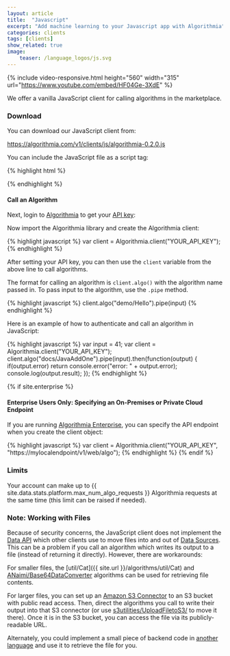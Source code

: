 ```yaml
---
layout: article
title:  "Javascript"
excerpt: "Add machine learning to your Javascript app with Algorithmia"
categories: clients
tags: [clients]
show_related: true
image:
    teaser: /language_logos/js.svg
---
```


{% include video-responsive.html height="560" width="315" url="https://www.youtube.com/embed/HF04Ge-3XdE" %}

We offer a vanilla JavaScript client for calling algorithms in the marketplace.

### Download

You can download our JavaScript client from:

<a href="{{ site.url }}/v1/clients/js/algorithmia-0.2.0.js" download="algorithmia-0.2.0.js">https://algorithmia.com/v1/clients/js/algorithmia-0.2.0.js</a>

You can include the JavaScript file as a script tag:

{% highlight html %}
<script src="//algorithmia.com/v1/clients/js/algorithmia-0.2.0.js" type="text/javascript"></script>
{% endhighlight %}

#### Call an Algorithm

Next, login to [Algorithmia](https://algorithmia.com/) to get your [API key](https://algorithmia.com/user#credentials):

Now import the Algorithmia library and create the Algorithmia client:

{% highlight javascript %}
var client = Algorithmia.client("YOUR_API_KEY");
{% endhighlight %}

After setting your API key, you can then use the `client` variable from the above line to call algorithms.

The format for calling an algorithm is `client.algo()` with the algorithm name passed in. To pass input to the algorithm, use the `.pipe` method.

{% highlight javascript %}
client.algo("demo/Hello").pipe(input)
{% endhighlight %}

Here is an example of how to authenticate and call an algorithm in JavaScript:

{% highlight javascript %}
var input = 41;
var client = Algorithmia.client("YOUR_API_KEY");
client.algo("docs/JavaAddOne").pipe(input).then(function(output) {
  if(output.error) return console.error("error: " + output.error);
  console.log(output.result);
});
{% endhighlight %}

{% if site.enterprise %}
#### Enterprise Users Only: Specifying an On-Premises or Private Cloud Endpoint
If you are running [Algorithmia Enterprise](https://algorithmia.com/enterprise), you can specify the API endpoint when you create the client object:

{% highlight javascript %}
var client = Algorithmia.client("YOUR_API_KEY", "https://mylocalendpoint/v1/web/algo");
{% endhighlight %}
{% endif %}

### Limits

Your account can make up to {{ site.data.stats.platform.max_num_algo_requests }} Algorithmia requests at the same time (this limit <a onclick="Intercom('show')">can be raised</a> if needed).

### Note: Working with Files

Because of security concerns, the JavaScript client does not implement the [Data API](http://docs.algorithmia.com/#data-api-specification) which other clients use to move files into and out of [Data Sources](https://algorithmia.com/developers/data/). This can be a problem if you call an algorithm which writes its output to a file (instead of returning it directly).  However, there are workarounds:

For smaller files, the [util/Cat]({{ site.url }}/algorithms/util/Cat) and [ANaimi/Base64DataConverter](https://algorithmia.com/algorithms/ANaimi/Base64DataConverter) algorithms can be used for retrieving file contents.

For larger files, you can set up an [Amazon S3 Connector](https://algorithmia.com/developers/data/s3/) to an S3 bucket with public read access. Then, direct the algorithms you call to write their output into that S3 connector (or use [s3utilities/UploadFiletoS3/](https://algorithmia.com/algorithms/s3utilities/UploadFiletoS3/) to move it there). Once it is in the S3 bucket, you can access the file via its publicly-readable URL.

Alternately, you could implement a small piece of backend code in [another language](https://algorithmia.com/developers/clients/) and use it to retrieve the file for you.
